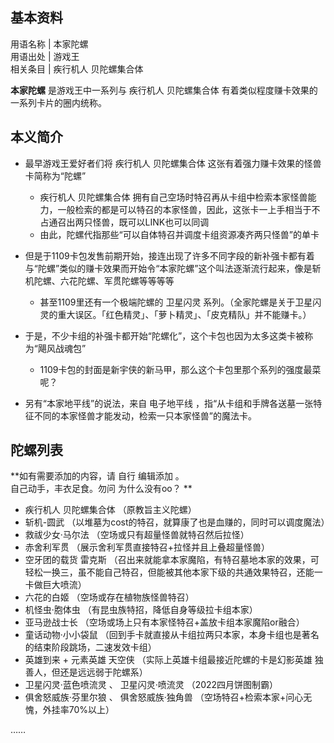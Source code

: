 **基本资料**  
---  
用语名称  |  本家陀螺   
用语出处  |  游戏王   
相关条目  |  疾行机人 贝陀螺集合体   
  
**本家陀螺** 是游戏王中一系列与  疾行机人 贝陀螺集合体  有着类似程度赚卡效果的一系列卡片的圈内统称。

##  本义简介

  * 最早游戏王爱好者们将  疾行机人 贝陀螺集合体  这张有着强力赚卡效果的怪兽卡简称为“陀螺” 
    * 疾行机人 贝陀螺集合体  拥有自己空场时特召再从卡组中检索本家怪兽能力，一般检索的都是可以特召的本家怪兽，因此，这张卡一上手相当于不占通召出两只怪兽，既可以LINK也可以同调 
    * 由此，陀螺代指那些“可以自体特召并调度卡组资源凑齐两只怪兽”的单卡 

  * 但是于1109卡包发售前期开始，接连出现了许多不同字段的新补强卡都有着与“陀螺”类似的赚卡效果而开始令“本家陀螺”这个叫法逐渐流行起来，像是斩机陀螺、六花陀螺、军贯陀螺等等等等 
    * 甚至1109里还有一个极端陀螺的  卫星闪灵  系列。（全家陀螺是关于卫星闪灵的重大误区。「红色精灵」、「萝卜精灵」、「皮克精队」并不能赚卡。） 

  * 于是，不少卡组的补强卡都开始“陀螺化”，这个卡包也因为太多这类卡被称为“飓风战魂包” 
    * 1109卡包的封面是新宇侠的新马甲，那么这个卡包里那个系列的强度最菜呢？ 

  

  * 另有“本家地平线”的说法，来自  电子地平线  ，指“从卡组和手牌各送墓一张特征不同的本家怪兽才能发动，检索一只本家怪兽”的魔法卡。 

##  陀螺列表

**如有需要添加的内容，请 自行  编辑添加  。  
自己动手，丰衣足食。勿问  为什么没有oo？  **

  * 疾行机人 贝陀螺集合体  （原教旨主义陀螺） 
  * 斩机-圆武  （以堆墓为cost的特召，就算康了也是血赚的，同时可以调度魔法） 
  * 救祓少女·马尔法  （空场或只有超量怪兽就特召然后拉怪） 
  * 赤舍利军贯  （展示舍利军贯直接特召+拉怪并且上叠超量怪兽） 
  * 空牙团的载货 雷克斯  （召出来就能拿本家魔陷，有特召墓地本家的效果，可轻松一换三，虽不能自己特召，但能被其他本家下级的共通效果特召，还能一卡做巨大喷流） 
  * 六花的白姬  （空场或存在植物族怪兽特召） 
  * 机怪虫·胞体虫  （有昆虫族特招，降低自身等级拉卡组本家） 
  * 亚马逊战士长  （空场或场上只有本家怪特召+盖放卡组本家魔陷or融合） 
  * 童话动物·小小袋鼠  （回到手卡就直接从卡组拉两只本家，本身卡组也是著名的结束阶段跳场，二速发效卡组） 
  * 英雄到来  \+  元素英雄 天空侠  （实际上英雄卡组最接近陀螺的卡是幻影英雄 独善人，但还是远远弱于陀螺系） 
  * 卫星闪灵·蓝色喷流灵  、  卫星闪灵·喷流灵  （2022四月饼图制霸） 
  * 俱舍怒威族·芬里尔狼  、  俱舍怒威族·独角兽  （空场特召+检索本家+问心无愧，外挂率70%以上） 

……